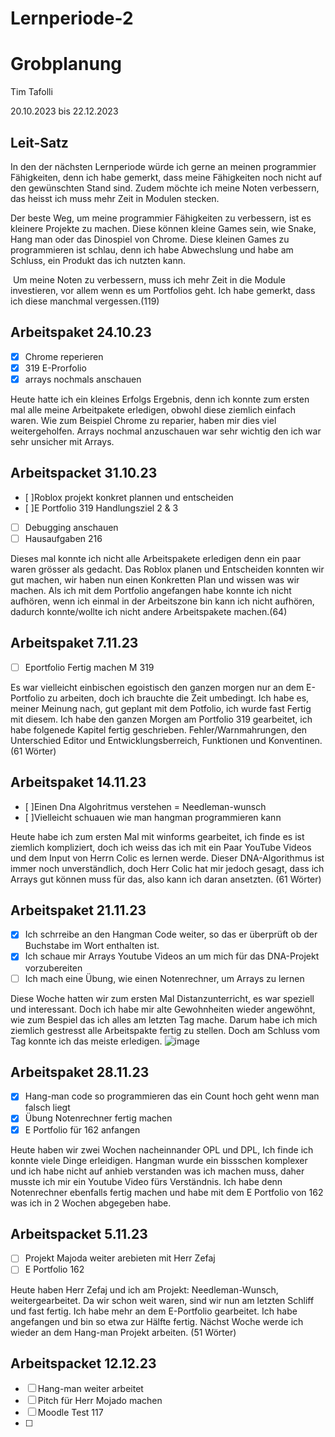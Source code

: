 # Lernperiode-2


# Grobplanung

Tim Tafolli

20.10.2023 bis 22.12.2023

## Leit-Satz

In den der nächsten Lernperiode würde ich gerne an meinen programmier Fähigkeiten, denn ich habe gemerkt, dass meine Fähigkeiten noch nicht auf den gewünschten Stand sind. Zudem möchte ich meine Noten verbessern, das heisst ich muss mehr Zeit in Modulen stecken.

Der beste Weg, um meine programmier Fähigkeiten zu verbessern, ist es kleinere Projekte zu machen. Diese können kleine Games sein, wie Snake, Hang man oder das Dinospiel von Chrome. Diese kleinen Games zu programmieren ist schlau, denn ich habe Abwechslung und habe am Schluss, ein Produkt das ich nutzten kann.

 Um meine Noten zu verbessern, muss ich mehr
Zeit in die Module investieren, vor allem wenn es um Portfolios geht. Ich habe
gemerkt, dass ich diese manchmal vergessen.(119)

## Arbeitspaket 24.10.23

- [X] Chrome reperieren
- [X] 319 E-Prorfolio
- [X] arrays nochmals anschauen

Heute hatte ich ein kleines Erfolgs Ergebnis, denn ich konnte zum ersten mal alle meine Arbeitpakete erledigen, obwohl diese ziemlich einfach waren. Wie zum Beispiel Chrome zu reparier, haben mir dies viel weitergeholfen. Arrays nochmal anzuschauen war sehr wichtig den ich war sehr unsicher mit Arrays.

## Arbeitspacket 31.10.23

- [ ]Roblox projekt konkret plannen und entscheiden
- [ ]E Portfolio 319 Handlungsziel 2 & 3
- [ ] Debugging anschauen
- [ ] Hausaufgaben 216

Dieses mal konnte ich nicht alle Arbeitspakete erledigen denn ein paar waren grösser als gedacht. Das Roblox planen und Entscheiden konnten wir gut machen, wir haben nun einen Konkretten Plan und wissen was wir machen. Als ich mit dem Portfolio angefangen habe konnte ich nicht aufhören, wenn ich einmal in der Arbeitszone bin kann ich nicht aufhören, dadurch konnte/wollte ich nicht andere Arbeitspakete machen.(64)


## Arbeitspaket 7.11.23

- [ ] Eportfolio Fertig machen M 319

Es war vielleicht einbischen egoistisch den ganzen morgen nur an dem E-Portfolio zu arbeiten, doch ich brauchte die Zeit umbedingt. Ich habe es, meiner Meinung nach, gut geplant mit dem Potfolio, ich wurde fast Fertig mit diesem. Ich habe den ganzen Morgen am Portfolio 319 gearbeitet, ich habe folgenede Kapitel fertig geschrieben. Fehler/Warnmahrungen, den Unterschied Editor und Entwicklungsberreich, Funktionen und Konventinen.(61 Wörter)

## Arbeitspaket 14.11.23

- [ ]Einen Dna Algohritmus verstehen = Needleman-wunsch 
- [ ]Vielleicht schuauen wie man hangman programmieren kann

Heute habe ich zum ersten Mal mit winforms gearbeitet, ich finde es ist ziemlich kompliziert, doch ich weiss das ich mit ein Paar YouTube Videos und dem Input von Herrn Colic es lernen werde. Dieser DNA-Algorithmus ist immer noch unverständlich, doch Herr Colic hat mir jedoch gesagt, dass ich Arrays gut können muss für das, also kann ich daran ansetzten. (61 Wörter)


## Arbeitspaket 21.11.23

- [x] Ich schrreibe an den Hangman Code weiter, so das er überprüft ob der Buchstabe im Wort enthalten ist.
- [x] Ich schaue mir Arrays Youtube Videos an um mich für das DNA-Projekt vorzubereiten
- [ ] Ich mach eine Übung, wie einen Notenrechner, um Arrays zu lernen

Diese Woche hatten wir zum ersten Mal Distanzunterricht, es war speziell und interessant. Doch ich habe mir alte Gewohnheiten wieder angewöhnt, wie zum Bespiel das ich alles am letzten Tag mache. Darum habe ich mich ziemlich gestresst alle Arbeitspakte fertig zu stellen. Doch am Schluss vom Tag konnte ich das meiste erledigen.
![image](https://github.com/Elefant78/Lernperiode-2/assets/142886162/a8e63879-1c52-48d8-9448-ebe9568bc08f)

## Arbeitspaket 28.11.23

- [x] Hang-man code so programmieren das ein Count hoch geht wenn man falsch liegt
- [X] Übung Notenrechner fertig machen
- [x] E Portfolio für 162 anfangen 

Heute haben wir zwei Wochen nacheinnander OPL und DPL, Ich finde ich konnte viele Dinge erleidigen. Hangman wurde ein bissschen komplexer und ich habe nicht auf anhieb verstanden was ich machen muss, daher musste ich mir ein Youtube Video fürs Verständnis. Ich habe denn Notenrechner ebenfalls fertig machen und habe mit dem E Portfolio von 162 was ich in 2 Wochen abgegeben habe.

## Arbeitspacket 5.11.23

- [ ] Projekt Majoda weiter arebieten mit Herr Zefaj
- [ ] E Portfolio 162

Heute haben Herr Zefaj und ich am Projekt: Needleman-Wunsch, weitergearbeitet. Da wir schon weit waren, sind wir nun am letzten Schliff und fast fertig. Ich habe mehr an dem E-Portfolio gearbeitet. Ich habe angefangen und bin so etwa zur Hälfte fertig. Nächst Woche werde ich wieder an dem Hang-man Projekt arbeiten. (51 Wörter)

## Arbeitspacket 12.12.23

- [ ] Hang-man weiter arbeitet
- [ ] Pitch für Herr Mojado machen
- [ ] Moodle Test 117
- [ ] 
